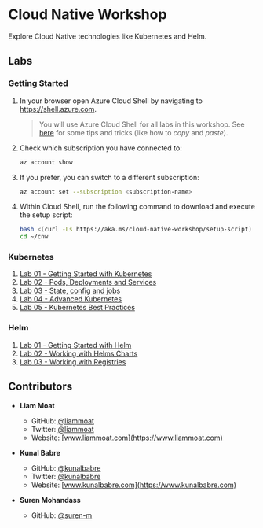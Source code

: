 # Cloud Native Workshop
Explore Cloud Native technologies like Kubernetes and Helm.

## Labs

### Getting Started

1. In your browser open Azure Cloud Shell by navigating to https://shell.azure.com.

    > You will use Azure Cloud Shell for all labs in this workshop. See [here](https://docs.microsoft.com/en-us/azure/cloud-shell/using-the-shell-window) for some tips and tricks (like how to *copy* and *paste*).

2. Check which subscription you have connected to:

    ```bash
    az account show
    ```

3. If you prefer, you can switch to a different subscription:

    ```bash
    az account set --subscription <subscription-name>
    ```

4. Within Cloud Shell, run the following command to download and execute the setup script:

    ```bash
    bash <(curl -Ls https://aka.ms/cloud-native-workshop/setup-script)
    cd ~/cnw
    ```

### Kubernetes

1. [Lab 01 - Getting Started with Kubernetes](./Day%2001_Kubernetes/labs/01-getting-started-with-kubernetes.md)
1. [Lab 02 - Pods, Deployments and Services](./Day%2001_Kubernetes/labs/02-pods-deployments-and-services.md)
1. [Lab 03 - State, config and jobs](./Day%2001_Kubernetes/labs/03-state-config-and-jobs.md)
1. [Lab 04 - Advanced Kubernetes](./Day%2001_Kubernetes/labs/04-advanced-kubernetes.md)
1. [Lab 05 - Kubernetes Best Practices](./Day%2001_Kubernetes/labs/05-kubernetes-best-practices.md)

### Helm

1. [Lab 01 - Getting Started with Helm](./Day%2002_Helm/labs/01-getting-started-with-helm.md)
1. [Lab 02 - Working with Helms Charts](./Day%2002_Helm/labs/02-working-with-helms-charts.md)
1. [Lab 03 - Working with Registries](./Day%2002_Helm/labs/03-working-with-registries.md)

## Contributors

* **Liam Moat**

    * GitHub: [@liammoat](https://github.com/liammoat)
    * Twitter: [@liammoat](https://www.twitter.com/liammoat)
    * Website: [www.liammoat.com](https://www.liammoat.com)

* **Kunal Babre**

    * GitHub: [@kunalbabre](https://github.com/kunalbabre)
    * Twitter: [@kunalbabre](https://www.twitter.com/kunalbabre)
    * Website: [www.kunalbabre.com](https://www.kunalbabre.com)

* **Suren Mohandass**

    * GitHub: [@suren-m](https://github.com/suren-m)
